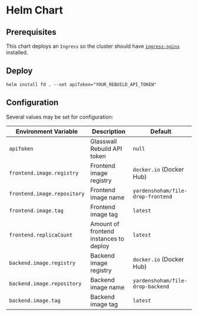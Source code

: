# Helm Chart

## Prerequisites

This chart deploys an `Ingress` so the cluster should have [`ingress-nginx`](https://github.com/kubernetes/ingress-nginx) installed.

## Deploy

`helm install fd . --set apiToken="YOUR_REBUILD_API_TOKEN"`

## Configuration

Several values may be set for configuration:

| Environment Variable        | Description                            | Default                           |
| --------------------------- | -------------------------------------- | --------------------------------- |
| `apiToken`                  | Glasswall Rebuild API token            | `null`                            |
| `frontend.image.registry`   | Frontend image registry                | `docker.io` (Docker Hub)          |
| `frontend.image.repository` | Frontend image name                    | `yardenshoham/file-drop-frontend` |
| `frontend.image.tag`        | Frontend image tag                     | `latest`                          |
| `frontend.replicaCount`     | Amount of frontend instances to deploy | `latest`                          |
| `backend.image.registry`    | Backend image registry                 | `docker.io` (Docker Hub)          |
| `backend.image.repository`  | Backend image name                     | `yardenshoham/file-drop-backend`  |
| `backend.image.tag`         | Backend image tag                      | `latest`                          |

